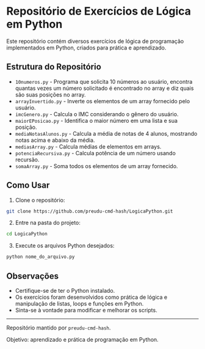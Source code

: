 # Repositório de Exercícios de Lógica em Python

Este repositório contém diversos exercícios de lógica de programação implementados em Python, criados para prática e aprendizado.

## Estrutura do Repositório

* `10numeros.py` - Programa que solicita 10 números ao usuário, encontra quantas vezes um número solicitado é encontrado no array e diz quais são suas posições no array.
* `arrayInvertido.py` - Inverte os elementos de um array fornecido pelo usuário.
* `imcGenero.py` - Calcula o IMC considerando o gênero do usuário.
* `maiorEPosicao.py` - Identifica o maior número em uma lista e sua posição.
* `mediaNotasAlunos.py` - Calcula a média de notas de 4 alunos, mostrando notas acima e abaixo da média.
* `mediasArray.py` - Calcula médias de elementos em arrays.
* `potenciaRecursiva.py` - Calcula potência de um número usando recursão.
* `somaArray.py` - Soma todos os elementos de um array fornecido.

## Como Usar

1. Clone o repositório:

```bash
git clone https://github.com/preudu-cmd-hash/LogicaPython.git
```

2. Entre na pasta do projeto:

```bash
cd LogicaPython
```

3. Execute os arquivos Python desejados:

```bash
python nome_do_arquivo.py
```

## Observações

* Certifique-se de ter o Python instalado.
* Os exercícios foram desenvolvidos como prática de lógica e manipulação de listas, loops e funções em Python.
* Sinta-se à vontade para modificar e melhorar os scripts.

---

Repositório mantido por `preudu-cmd-hash`.

Objetivo: aprendizado e prática de programação em Python.
